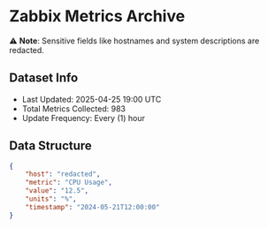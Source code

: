 # Zabbix Metrics Archive

⚠️ **Note**: Sensitive fields like hostnames and system descriptions are redacted.

## Dataset Info
- Last Updated: 2025-04-25 19:00 UTC
- Total Metrics Collected: 983
- Update Frequency: Every (1) hour

## Data Structure
```json
{
    "host": "redacted",
    "metric": "CPU Usage",
    "value": "12.5",
    "units": "%",
    "timestamp": "2024-05-21T12:00:00"
}
```
